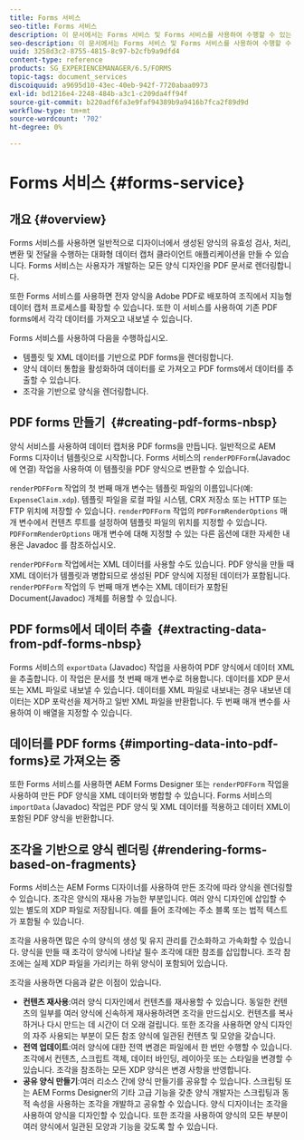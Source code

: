 ```yaml
---
title: Forms 서비스
seo-title: Forms 서비스
description: 이 문서에서는 Forms 서비스 및 Forms 서비스를 사용하여 수행할 수 있는 양식 관련 작업에 대해 설명합니다.
seo-description: 이 문서에서는 Forms 서비스 및 Forms 서비스를 사용하여 수행할 수 있는 양식 관련 작업에 대해 설명합니다.
uuid: 3258d3c2-8755-4815-8c97-b2cfb9a9dfd4
content-type: reference
products: SG_EXPERIENCEMANAGER/6.5/FORMS
topic-tags: document_services
discoiquuid: a9695d10-43ec-40eb-942f-7720abaa0973
exl-id: bd1216e4-2248-484b-a3c1-c209da4ff94f
source-git-commit: b220adf6fa3e9faf94389b9a9416b7fca2f89d9d
workflow-type: tm+mt
source-wordcount: '702'
ht-degree: 0%

---
```


# Forms 서비스 {#forms-service}

## 개요 {#overview}

Forms 서비스를 사용하면 일반적으로 디자이너에서 생성된 양식의 유효성 검사, 처리, 변환 및 전달을 수행하는 대화형 데이터 캡처 클라이언트 애플리케이션을 만들 수 있습니다. Forms 서비스는 사용자가 개발하는 모든 양식 디자인을 PDF 문서로 렌더링합니다.

또한 Forms 서비스를 사용하면 전자 양식을 Adobe PDF로 배포하여 조직에서 지능형 데이터 캡처 프로세스를 확장할 수 있습니다. 또한 이 서비스를 사용하여 기존 PDF forms에서 각각 데이터를 가져오고 내보낼 수 있습니다.

Forms 서비스를 사용하여 다음을 수행하십시오.

* 템플릿 및 XML 데이터를 기반으로 PDF forms을 렌더링합니다.
* 양식 데이터 통합을 활성화하여 데이터를 로 가져오고 PDF forms에서 데이터를 추출할 수 있습니다.
* 조각을 기반으로 양식을 렌더링합니다.

## PDF forms 만들기  {#creating-pdf-forms-nbsp}

양식 서비스를 사용하여 데이터 캡처용 PDF forms을 만듭니다. 일반적으로 AEM Forms 디자이너 템플릿으로 시작합니다. Forms 서비스의 `renderPDFForm`(Javadoc에 연결) 작업을 사용하여 이 템플릿을 PDF 양식으로 변환할 수 있습니다.

`renderPDFForm` 작업의 첫 번째 매개 변수는 템플릿 파일의 이름입니다(예: `ExpenseClaim.xdp`). 템플릿 파일을 로컬 파일 시스템, CRX 저장소 또는 HTTP 또는 FTP 위치에 저장할 수 있습니다. `renderPDFForm` 작업의 `PDFFormRenderOptions` 매개 변수에서 컨텐츠 루트를 설정하여 템플릿 파일의 위치를 지정할 수 있습니다. `PDFFormRenderOptions` 매개 변수에 대해 지정할 수 있는 다른 옵션에 대한 자세한 내용은 Javadoc 를 참조하십시오.

`renderPDFForm` 작업에서는 XML 데이터를 사용할 수도 있습니다. PDF 양식을 만들 때 XML 데이터가 템플릿과 병합되므로 생성된 PDF 양식에 지정된 데이터가 포함됩니다. `renderPDFForm` 작업의 두 번째 매개 변수는 XML 데이터가 포함된 Document(Javadoc) 개체를 허용할 수 있습니다.

## PDF forms에서 데이터 추출  {#extracting-data-from-pdf-forms-nbsp}

Forms 서비스의 `exportData` (Javadoc) 작업을 사용하여 PDF 양식에서 데이터 XML을 추출합니다. 이 작업은 문서를 첫 번째 매개 변수로 허용합니다. 데이터를 XDP 문서 또는 XML 파일로 내보낼 수 있습니다. 데이터를 XML 파일로 내보내는 경우 내보낸 데이터는 XDP 포락선을 제거하고 일반 XML 파일을 반환합니다. 두 번째 매개 변수를 사용하여 이 배열을 지정할 수 있습니다.

## 데이터를 PDF forms {#importing-data-into-pdf-forms}로 가져오는 중

또한 Forms 서비스를 사용하면 AEM Forms Designer 또는 `renderPDFForm` 작업을 사용하여 만든 PDF 양식을 XML 데이터와 병합할 수 있습니다. Forms 서비스의 `importData` (Javadoc) 작업은 PDF 양식 및 XML 데이터를 적용하고 데이터 XML이 포함된 PDF 양식을 반환합니다.

## 조각을 기반으로 양식 렌더링 {#rendering-forms-based-on-fragments}

Forms 서비스는 AEM Forms 디자이너를 사용하여 만든 조각에 따라 양식을 렌더링할 수 있습니다. 조각은 양식의 재사용 가능한 부분입니다. 여러 양식 디자인에 삽입할 수 있는 별도의 XDP 파일로 저장됩니다. 예를 들어 조각에는 주소 블록 또는 법적 텍스트가 포함될 수 있습니다.

조각을 사용하면 많은 수의 양식의 생성 및 유지 관리를 간소화하고 가속화할 수 있습니다. 양식을 만들 때 조각이 양식에 나타날 필수 조각에 대한 참조를 삽입합니다. 조각 참조에는 실제 XDP 파일을 가리키는 하위 양식이 포함되어 있습니다.

조각을 사용하면 다음과 같은 이점이 있습니다.

* **컨텐츠 재사용**:여러 양식 디자인에서 컨텐츠를 재사용할 수 있습니다. 동일한 컨텐츠의 일부를 여러 양식에 신속하게 재사용하려면 조각을 만드십시오. 컨텐츠를 복사하거나 다시 만드는 데 시간이 더 오래 걸립니다. 또한 조각을 사용하면 양식 디자인의 자주 사용되는 부분이 모든 참조 양식에 일관된 컨텐츠 및 모양을 갖습니다.
* **전역 업데이트**:여러 양식에 대한 전역 변경은 파일에서 한 번만 수행할 수 있습니다. 조각에서 컨텐츠, 스크립트 객체, 데이터 바인딩, 레이아웃 또는 스타일을 변경할 수 있습니다. 조각을 참조하는 모든 XDP 양식은 변경 사항을 반영합니다.
* **공유 양식 만들기**:여러 리소스 간에 양식 만들기를 공유할 수 있습니다. 스크립팅 또는 AEM Forms Designer의 기타 고급 기능을 갖춘 양식 개발자는 스크립팅과 동적 속성을 사용하는 조각을 개발하고 공유할 수 있습니다. 양식 디자이너는 조각을 사용하여 양식을 디자인할 수 있습니다. 또한 조각을 사용하여 양식의 모든 부분이 여러 양식에서 일관된 모양과 기능을 갖도록 할 수 있습니다.

